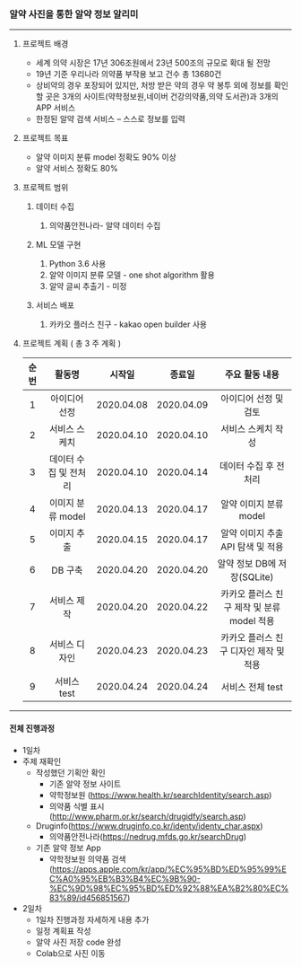 ### 알약 사진을 통한 알약 정보 알리미

---

1. 프로젝트 배경

   * 세계 의약 시장은 17년 306조원에서 23년 500조의 규모로 확대 될 전망
   * 19년 기준 우리나라 의약품 부작용 보고 건수 총 13680건
   * 상비약의 경우 포장되어 있지만, 처방 받은 약의 경우 약 봉투 외에 정보를 확인 할 곳은 3개의 사이트(약학정보원,네이버 건강의약품,의약 도서관)과 3개의 APP 서비스
   * 한정된 알약 검색 서비스 – 스스로 정보를 입력

   

2. 프로젝트 목표

   * 알약 이미지 분류 model 정확도 90% 이상 
   * 알약 서비스 정확도 80% 

   

3. 프로젝트 범위

   1. 데이터 수집

      1. 의약품안전나라- 알약 데이터 수집

   2. ML 모델 구현

      1. Python 3.6 사용
      2. 알약 이미지 분류 모델 - one shot algorithm 활용
      3. 알약 글씨 추출기 - 미정

   3. 서비스 배포

      1. 카카오 플러스 친구 - kakao open builder 사용

         

4. 프로젝트 계획 ( 총 3 주 계획 )

   | 순번 |        활동명         |   시작일   |   종료일   |               주요 활동 내용               |
   | :--: | :-------------------: | :--------: | :--------: | :----------------------------------------: |
   |  1   |     아이디어 선정     | 2020.04.08 | 2020.04.09 |           아이디어 선정 및 검토            |
   |  2   |     서비스 스케치     | 2020.04.10 | 2020.04.10 |             서비스 스케치 작성             |
   |  3   | 데이터 수집 및 전처리 | 2020.04.10 | 2020.04.14 |           데이터 수집 후 전처리            |
   |  4   |   이미지 분류 model   | 2020.04.13 | 2020.04.17 |           알약 이미지 분류 model           |
   |  5   |      이미지 추출      | 2020.04.15 | 2020.04.17 |     알약 이미지 추출 API 탐색 및 적용      |
   |  6   |        DB 구축        | 2020.04.20 | 2020.04.20 |        알약 정보 DB에 저장(SQLite)         |
   |  7   |      서비스 제작      | 2020.04.20 | 2020.04.22 | 카카오 플러스 친구 제작 및 분류 model 적용 |
   |  8   |     서비스 디자인     | 2020.04.23 | 2020.04.23 |   카카오 플러스 친구 디자인 제작 및 적용   |
   |  9   |      서비스 test      | 2020.04.24 | 2020.04.24 |              서비스 전체 test              |

   

   

---

#### 전체 진행과정

* 1일차 
* 주제 재확인 
  * 작성했던 기획안 확인
    * 기존 알약 정보 사이트
    * 약학정보원 (https://www.health.kr/searchIdentity/search.asp)
    * 의약품 식별 표시 (http://www.pharm.or.kr/search/drugidfy/search.asp)
  * Druginfo(https://www.druginfo.co.kr/identy/identy_char.aspx)
    * 의약품안전나라(https://nedrug.mfds.go.kr/searchDrug)
  * 기존 알약 정보 App
      * 약학정보원 의약품 검색(https://apps.apple.com/kr/app/%EC%95%BD%ED%95%99%EC%A0%95%EB%B3%B4%EC%9B%90-%EC%9D%98%EC%95%BD%ED%92%88%EA%B2%80%EC%83%89/id456851567)
* 2일차
  * 1일차 진행과정 자세하게 내용 추가
  * 일정 계획표 작성
  * 알약 사진 저장 code 완성
  * Colab으로 사진 이동